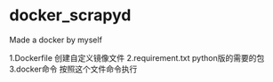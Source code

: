 # docker_scrapyd
Made a docker by myself

1.Dockerfile   创建自定义镜像文件
2.requirement.txt     python版的需要的包
3.docker命令      按照这个文件命令执行
